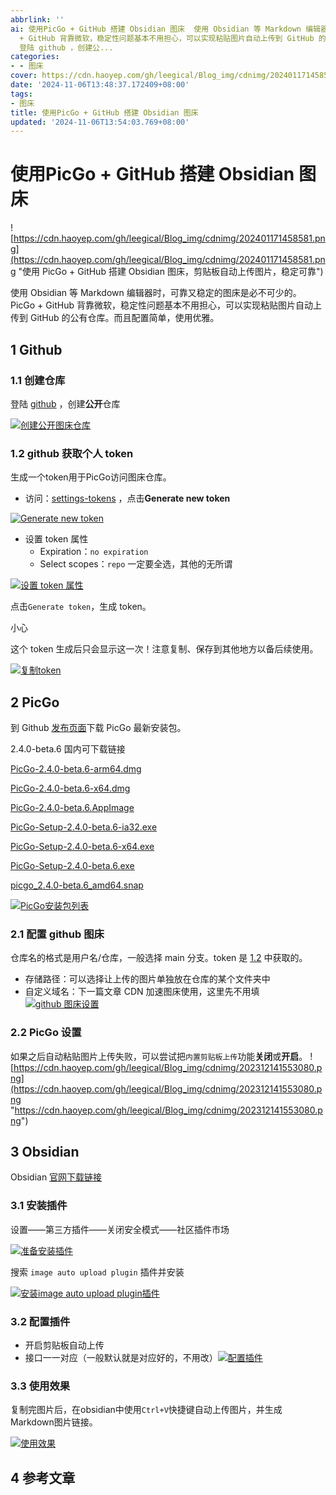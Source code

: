 ```yaml
---
abbrlink: ''
ai: 使用PicGo + GitHub 搭建 Obsidian 图床  使用 Obsidian 等 Markdown 编辑器时，可靠又稳定的图床是必不可少的。PicGo
  + GitHub 背靠微软，稳定性问题基本不用担心，可以实现粘贴图片自动上传到 GitHub 的公有仓库。而且配置简单，使用优雅。 1 Github 1.1 创建仓库
  登陆 github ，创建公...
categories:
- - 图床
cover: https://cdn.haoyep.com/gh/leegical/Blog_img/cdnimg/202401171458581.png
date: '2024-11-06T13:48:37.172409+08:00'
tags:
- 图床
title: 使用PicGo + GitHub 搭建 Obsidian 图床
updated: '2024-11-06T13:54:03.769+08:00'
---
```

# 使用PicGo + GitHub 搭建 Obsidian 图床

![https://cdn.haoyep.com/gh/leegical/Blog_img/cdnimg/202401171458581.png](https://cdn.haoyep.com/gh/leegical/Blog_img/cdnimg/202401171458581.png "使用 PicGo + GitHub 搭建 Obsidian 图床，剪贴板自动上传图片，稳定可靠")

使用 Obsidian 等 Markdown 编辑器时，可靠又稳定的图床是必不可少的。PicGo + GitHub 背靠微软，稳定性问题基本不用担心，可以实现粘贴图片自动上传到 GitHub 的公有仓库。而且配置简单，使用优雅。

## 1 Github

### 1.1 创建仓库

登陆 [github](https://github.com/) ，创建**公开**仓库

[![创建公开图床仓库](https://cdn.haoyep.com/gh/leegical/Blog_img/cdnimg/202312141532137.png "创建公开图床仓库")](https://cdn.haoyep.com/gh/leegical/Blog_img/cdnimg/202312141532137.png?size=large)

### 1.2 github 获取个人 token

生成一个token用于PicGo访问图床仓库。

* 访问：[settings-tokens](https://github.com/settings/tokens) ，点击**Generate new token**

[![Generate new token](https://cdn.haoyep.com/gh/leegical/Blog_img/cdnimg/202312141534671.png "Generate new token")](https://cdn.haoyep.com/gh/leegical/Blog_img/cdnimg/202312141534671.png?size=large)

* 设置 token 属性
  * Expiration：`no expiration`
  * Select scopes：`repo` 一定要全选，其他的无所谓

[![设置 token 属性](https://cdn.haoyep.com/gh/leegical/Blog_img/cdnimg/202312141536361.png "设置 token 属性")](https://cdn.haoyep.com/gh/leegical/Blog_img/cdnimg/202312141536361.png?size=large)

点击`Generate token`，生成 token。

小心

这个 token 生成后只会显示这一次！注意复制、保存到其他地方以备后续使用。

[![复制token](https://cdn.haoyep.com/gh/leegical/Blog_img/cdnimg/202312141537568.png "复制token")](https://cdn.haoyep.com/gh/leegical/Blog_img/cdnimg/202312141537568.png?size=large)

## 2 PicGo

到 Github [发布页面](https://github.com/Molunerfinn/PicGo/releases)下载 PicGo 最新安装包。

2.4.0-beta.6 国内可下载链接

[PicGo-2.4.0-beta.6-arm64.dmg](https://picgo-release.molunerfinn.com/2.4.0-beta.6/PicGo-2.4.0-beta.6-arm64.dmg)

[PicGo-2.4.0-beta.6-x64.dmg](https://picgo-release.molunerfinn.com/2.4.0-beta.6/PicGo-2.4.0-beta.6-x64.dmg)

[PicGo-2.4.0-beta.6.AppImage](https://picgo-release.molunerfinn.com/2.4.0-beta.6/PicGo-2.4.0-beta.6.AppImage)

[PicGo-Setup-2.4.0-beta.6-ia32.exe](https://picgo-release.molunerfinn.com/2.4.0-beta.6/PicGo-Setup-2.4.0-beta.6-ia32.exe)

[PicGo-Setup-2.4.0-beta.6-x64.exe](https://picgo-release.molunerfinn.com/2.4.0-beta.6/PicGo-Setup-2.4.0-beta.6-x64.exe)

[PicGo-Setup-2.4.0-beta.6.exe](https://picgo-release.molunerfinn.com/2.4.0-beta.6/PicGo-Setup-2.4.0-beta.6.exe)

[picgo\_2.4.0-beta.6\_amd64.snap](https://picgo-release.molunerfinn.com/2.4.0-beta.6/picgo_2.4.0-beta.6_amd64.snap)

[![PicGo安装包列表](https://cdn.haoyep.com/gh/leegical/Blog_img/cdnimg/202312141544560.png "PicGo安装包列表")](https://cdn.haoyep.com/gh/leegical/Blog_img/cdnimg/202312141544560.png?size=large)

### 2.1 配置 github 图床

仓库名的格式是用户名/仓库，一般选择 main 分支。token 是 [1.2](https://www.haoyep.com/posts/github-graph-beds/#2-github-%e8%8e%b7%e5%8f%96%e4%b8%aa%e4%ba%ba-token) 中获取的。

* 存储路径：可以选择让上传的图片单独放在仓库的某个文件夹中
* 自定义域名：下一篇文章 CDN 加速图床使用，这里先不用填[![github 图床设置](https://cdn.haoyep.com/gh/leegical/Blog_img/cdnimg/202312141548347.png "github 图床设置")](https://cdn.haoyep.com/gh/leegical/Blog_img/cdnimg/202312141548347.png?size=large)

### 2.2 PicGo 设置

如果之后自动粘贴图片上传失败，可以尝试把`内置剪贴板上传`功能**关闭**或**开启**。 ![https://cdn.haoyep.com/gh/leegical/Blog_img/cdnimg/202312141553080.png](https://cdn.haoyep.com/gh/leegical/Blog_img/cdnimg/202312141553080.png "https://cdn.haoyep.com/gh/leegical/Blog_img/cdnimg/202312141553080.png")

## 3 Obsidian

Obsidian [官网下载链接](https://obsidian.md/download)

### 3.1 安装插件

设置——第三方插件——关闭安全模式——社区插件市场

[![准备安装插件](https://cdn.haoyep.com/gh/leegical/Blog_img/cdnimg/202312141604322.png "准备安装插件")](https://cdn.haoyep.com/gh/leegical/Blog_img/cdnimg/202312141604322.png?size=large)

搜索 `image auto upload plugin` 插件并安装

[![安装image auto upload plugin插件](https://cdn.haoyep.com/gh/leegical/Blog_img/cdnimg/202312141605566.png "安装image auto upload plugin插件")](https://cdn.haoyep.com/gh/leegical/Blog_img/cdnimg/202312141605566.png?size=large)

### 3.2 配置插件

* 开启剪贴板自动上传
* 接口一一对应（一般默认就是对应好的，不用改）[![配置插件](https://cdn.haoyep.com/gh/leegical/Blog_img/cdnimg/202312141610850.png "配置插件")](https://cdn.haoyep.com/gh/leegical/Blog_img/cdnimg/202312141610850.png?size=large)

### 3.3 使用效果

复制完图片后，在obsidian中使用`Ctrl+V`快捷键自动上传图片，并生成Markdown图片链接。

[![使用效果](https://cdn.haoyep.com/gh/leegical/Blog_img/cdnimg/202403182335967.gif "使用效果")](https://cdn.haoyep.com/gh/leegical/Blog_img/cdnimg/202403182335967.gif?size=large)

## 4 参考文章

[  ](https://segmentfault.com/a/1190000041076406 "一劳永逸，使用 PicGo + GitHub 搭建个人图床工具")
